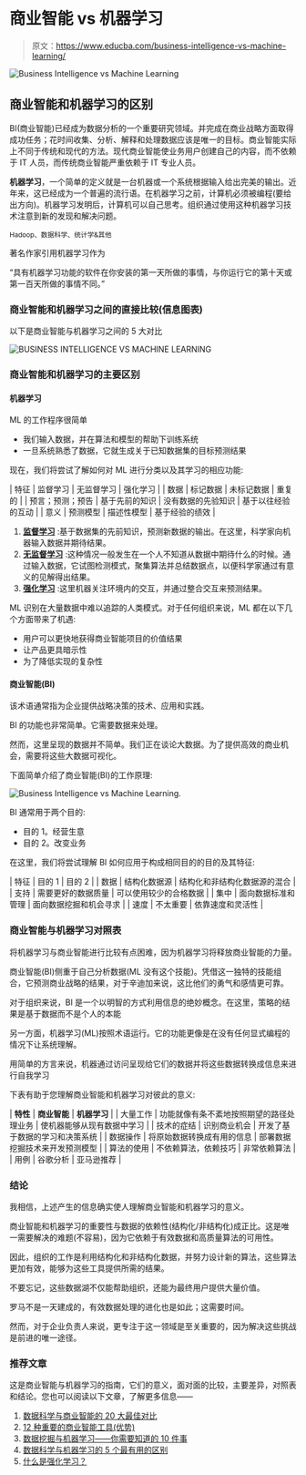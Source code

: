 # 商业智能 vs 机器学习

> 原文：<https://www.educba.com/business-intelligence-vs-machine-learning/>

![Business Intelligence vs Machine Learning](img/ab6477baa31aba1758bcc06b3b0eedec.png)



## 商业智能和机器学习的区别

BI(商业智能)已经成为数据分析的一个重要研究领域。并完成在商业战略方面取得成功任务；花时间收集、分析、解释和处理数据应该是唯一的目标。商业智能实际上不同于传统和现代的方法。现代商业智能使业务用户创建自己的内容，而不依赖于 IT 人员，而传统商业智能严重依赖于 IT 专业人员。

**机器学习**，一个简单的定义就是一台机器或一个系统根据输入给出完美的输出。近年来，这已经成为一个普遍的流行语。在机器学习之前，计算机必须被编程(要给出方向)。机器学习发明后，计算机可以自己思考。组织通过使用这种机器学习技术注意到新的发现和解决问题。

<small>Hadoop、数据科学、统计学&其他</small>

著名作家引用机器学习作为

“具有机器学习功能的软件在你安装的第一天所做的事情，与你运行它的第十天或第一百天所做的事情不同。”

### 商业智能和机器学习之间的直接比较(信息图表)

以下是商业智能与机器学习之间的 5 大对比

![BUSINESS INTELLIGENCE VS MACHINE LEARNING](img/62e95367e1ee8b441acdd45bda89772d.png)



### 商业智能和机器学习的主要区别

#### 机器学习

ML 的工作程序很简单

*   我们输入数据，并在算法和模型的帮助下训练系统
*   一旦系统熟悉了数据，它就生成关于已知数据集的目标预测结果

现在，我们将尝试了解如何对 ML 进行分类以及其学习的相应功能:

| 特征 | 监督学习 | 无监督学习 | 强化学习 |
| 数据 | 标记数据 | 未标记数据 | 重复的 |
| 预言；预测；预告 | 基于先前的知识 | 没有数据的先验知识 | 基于以往经验的互动 |
| 意义 | 预测模型 | 描述性模型 | 基于经验的绩效 |

1.  **<u>监督学习</u>** :基于数据集的先前知识，预测新数据的输出。在这里，科学家向机器输入数据并期待结果。
2.  **<u>无监督学习</u>** :这种情况一般发生在一个人不知道从数据中期待什么的时候。通过输入数据，它试图检测模式，聚集算法并总结数据点，以便科学家通过有意义的见解得出结果。
3.  **<u>强化学习</u>** :这里机器关注环境内的交互，并通过整合交互来预测结果。

ML 识别在大量数据中难以追踪的人类模式。对于任何组织来说，ML 都在以下几个方面带来了机遇:

*   用户可以更快地获得商业智能项目的价值结果
*   让产品更具暗示性
*   为了降低实现的复杂性

#### 商业智能(BI)

该术语通常指为企业提供战略决策的技术、应用和实践。

BI 的功能也非常简单。它需要数据来处理。

然而，这里呈现的数据并不简单。我们正在谈论大数据。为了提供高效的商业机会，需要将这些大数据可视化。

下面简单介绍了商业智能(BI)的工作原理:

![Business Intelligence vs Machine Learning.](img/9342fccca28b03f70c688ac9cc62baa2.png)



BI 通常用于两个目的:

*   目的 1。经营生意
*   目的 2。改变业务

在这里，我们将尝试理解 BI 如何应用于构成相同目的的目的及其特征:

| 特征 | 目的 1 | 目的 2 |
| 数据 | 结构化数据源 | 结构化和非结构化数据源的混合 |
| 支持 | 需要更好的数据质量 | 可以使用较少的合格数据 |
| 集中 | 面向数据标准和管理 | 面向数据挖掘和机会寻求 |
| 速度 | 不太重要 | 依靠速度和灵活性 |

### 商业智能与机器学习对照表

将机器学习与商业智能进行比较有点困难，因为机器学习将释放商业智能的力量。

商业智能(BI)侧重于自己分析数据(ML 没有这个技能)。凭借这一独特的技能组合，它预测商业战略的结果，对于辛迪加来说，这比他们的勇气和感情更可靠。

对于组织来说，BI 是一个以明智的方式利用信息的绝妙概念。在这里，策略的结果是基于数据而不是个人的本能

另一方面，机器学习(ML)按照术语运行。它的功能更像是在没有任何显式编程的情况下让系统理解。

用简单的方言来说，机器通过访问呈现给它们的数据并将这些数据转换成信息来进行自我学习

下表有助于您理解商业智能和机器学习对彼此的意义:

| **特性** | **商业智能** | **机器学习** |
| 大量工作 | 功能就像有条不紊地按照期望的路径处理业务 | 使机器能够从现有数据中学习 |
| 技术的症结 | 识别商业机会 | 开发了基于数据的学习和决策系统 |
| 数据操作 | 将原始数据转换成有用的信息 | 部署数据挖掘技术来开发预测模型 |
| 算法的使用 | 不依赖算法，依赖技巧 | 非常依赖算法 |
| 用例 | 谷歌分析 | 亚马逊推荐 |

### 结论

我相信，上述产生的信息确实使人理解商业智能和机器学习的意义。

商业智能和机器学习的重要性与数据的依赖性(结构化/非结构化)成正比。这是唯一需要解决的难题(不容易)，因为它依赖于有效数据和高质量算法的可用性。

因此，组织的工作是利用结构化和非结构化数据，并努力设计新的算法，这些算法更加有效，能够为这些工具提供所需的结果。

不要忘记，这些数据湖不仅能帮助组织，还能为最终用户提供大量价值。

罗马不是一天建成的，有效数据处理的进化也是如此；这需要时间。

然而，对于企业负责人来说，更专注于这一领域是至关重要的，因为解决这些挑战是前进的唯一途径。

### 推荐文章

这是商业智能与机器学习的指南，它们的意义，面对面的比较，主要差异，对照表和结论。您也可以阅读以下文章，了解更多信息——

1.  [数据科学与商业智能的 20 大最佳对比](https://www.educba.com/data-science-vs-business-intelligence/)
2.  [12 种重要的商业智能工具(优势)](https://www.educba.com/business-intelligence-tool/)
3.  [数据挖掘与机器学习——你需要知道的 10 件事](https://www.educba.com/data-mining-vs-machine-learning/)
4.  [数据科学与机器学习的 5 个最有用的区别](https://www.educba.com/data-science-vs-machine-learning/)
5.  [什么是强化学习？](https://www.educba.com/what-is-reinforcement-learning/)





